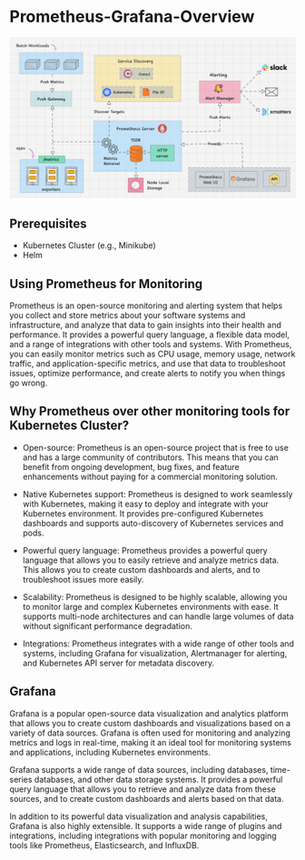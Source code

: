 # Prometheus-Grafana-Overview

![gif](prometheus-architecture.gif)

## Prerequisites

* Kubernetes Cluster (e.g., Minikube)
* Helm

## Using Prometheus for Monitoring

Prometheus is an open-source monitoring and alerting system that helps you collect and store metrics about your software systems and infrastructure, and analyze that data to gain insights into their health and performance. It provides a powerful query language, a flexible data model, and a range of integrations with other tools and systems. With Prometheus, you can easily monitor metrics such as CPU usage, memory usage, network traffic, and application-specific metrics, and use that data to troubleshoot issues, optimize performance, and create alerts to notify you when things go wrong.

## Why Prometheus over other monitoring tools for Kubernetes Cluster?

* Open-source: Prometheus is an open-source project that is free to use and has a large community of contributors. This means that you can benefit from ongoing development, bug fixes, and feature enhancements without paying for a commercial monitoring solution.

* Native Kubernetes support: Prometheus is designed to work seamlessly with Kubernetes, making it easy to deploy and integrate with your Kubernetes environment. It provides pre-configured Kubernetes dashboards and supports auto-discovery of Kubernetes services and pods.

* Powerful query language: Prometheus provides a powerful query language that allows you to easily retrieve and analyze metrics data. This allows you to create custom dashboards and alerts, and to troubleshoot issues more easily.

* Scalability: Prometheus is designed to be highly scalable, allowing you to monitor large and complex Kubernetes environments with ease. It supports multi-node architectures and can handle large volumes of data without significant performance degradation.

* Integrations: Prometheus integrates with a wide range of other tools and systems, including Grafana for visualization, Alertmanager for alerting, and Kubernetes API server for metadata discovery. 

## Grafana 

Grafana is a popular open-source data visualization and analytics platform that allows you to create custom dashboards and visualizations based on a variety of data sources. Grafana is often used for monitoring and analyzing metrics and logs in real-time, making it an ideal tool for monitoring systems and applications, including Kubernetes environments.

Grafana supports a wide range of data sources, including databases, time-series databases, and other data storage systems. It provides a powerful query language that allows you to retrieve and analyze data from these sources, and to create custom dashboards and alerts based on that data.

In addition to its powerful data visualization and analysis capabilities, Grafana is also highly extensible. It supports a wide range of plugins and integrations, including integrations with popular monitoring and logging tools like Prometheus, Elasticsearch, and InfluxDB.